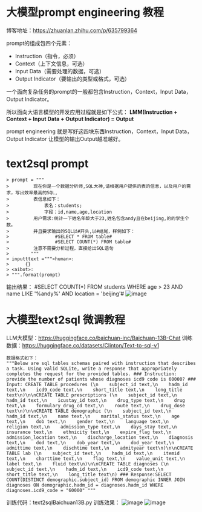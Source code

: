 # 大模型prompt engineering 教程
博客地址：https://zhuanlan.zhihu.com/p/635799364

prompt的组成包四个元素：

+ Instruction（指令，必须）
+ Context（上下文信息，可选）
+ Input Data（需要处理的数据，可选）
+ Output Indicator（要输出的类型或格式，可选）

一个面向复杂任务的prompt的一般都包含Instruction，Context，Input Data，Output Indicator。

所以面向大语言模型的开发应用过程就是如下公式：
**LMM(Instruction + Context + Input Data + Output Indicator)  = Output**

prompt engineering 就是写好这四块东西Instruction，Context，Input Data，Output Indicator
让模型的输出Output越准越好。

# text2sql  prompt
```
> prompt = """
>         现在你是一个数据分析师,SQL大神,请根据用户提供的表的信息，以及用户的需求，写出效率最高的SQL,
>         表信息如下：
>             表名：students;
>             字段：id,name,age,location
>         用户需求:统计一下姓名年龄大于23,姓名包含andy且在beijing,的的学生个数。
>         并且要求输出的SQL以#开头,以#结尾，样例如下：
>                 #SELECT * FROM table#
>                 #SELECT COUNT(*) FROM table#
>         注意不需要分析过程，直接给出SQL语句
>        """
> inputttext ="""<human>:
>      {}
> <aibot>:
> """.format(prompt)
```
  
  输出结果：  #SELECT COUNT(*) FROM students WHERE age > 23 AND name LIKE '%andy%' AND location = 'beijing'#
  ![image](https://github.com/wp931120/text2sql/assets/28627216/9e43aba9-fefc-4fc8-8537-8b7082424348)

# 大模型text2sql 微调教程
LLM大模型：https://huggingface.co/baichuan-inc/Baichuan-13B-Chat
训练数据：https://huggingface.co/datasets/Clinton/Text-to-sql-v1
```
数据格式如下：
"""Below are sql tables schemas paired with instruction that describes a task. Using valid SQLite, write a response that appropriately completes the request for the provided tables. ### Instruction: provide the number of patients whose diagnoses icd9 code is 60000? ### Input: CREATE TABLE procedures (\n    subject_id text,\n    hadm_id text,\n    icd9_code text,\n    short_title text,\n    long_title text\n)\n\nCREATE TABLE prescriptions (\n    subject_id text,\n    hadm_id text,\n    icustay_id text,\n    drug_type text,\n    drug text,\n    formulary_drug_cd text,\n    route text,\n    drug_dose text\n)\n\nCREATE TABLE demographic (\n    subject_id text,\n    hadm_id text,\n    name text,\n    marital_status text,\n    age text,\n    dob text,\n    gender text,\n    language text,\n    religion text,\n    admission_type text,\n    days_stay text,\n    insurance text,\n    ethnicity text,\n    expire_flag text,\n    admission_location text,\n    discharge_location text,\n    diagnosis text,\n    dod text,\n    dob_year text,\n    dod_year text,\n    admittime text,\n    dischtime text,\n    admityear text\n)\n\nCREATE TABLE lab (\n    subject_id text,\n    hadm_id text,\n    itemid text,\n    charttime text,\n    flag text,\n    value_unit text,\n    label text,\n    fluid text\n)\n\nCREATE TABLE diagnoses (\n    subject_id text,\n    hadm_id text,\n    icd9_code text,\n    short_title text,\n    long_title text\n) ### Response:SELECT COUNT(DISTINCT demographic.subject_id) FROM demographic INNER JOIN diagnoses ON demographic.hadm_id = diagnoses.hadm_id WHERE diagnoses.icd9_code = "60000" """
```

训练代码：text2sqlBaichuan13B.py
训练效果：
![image](https://github.com/wp931120/text2sql/assets/28627216/4aef1e11-36ab-4617-ac02-c74f52bbd222)
![image](https://github.com/wp931120/text2sql/assets/28627216/521910a9-9147-4bcf-9610-27a42b9ce7e8)

